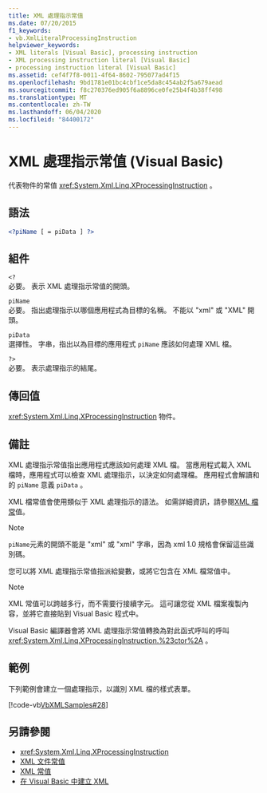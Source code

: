 ```yaml
---
title: XML 處理指示常值
ms.date: 07/20/2015
f1_keywords:
- vb.XmlLiteralProcessingInstruction
helpviewer_keywords:
- XML literals [Visual Basic], processing instruction
- XML processing instruction literal [Visual Basic]
- processing instruction literal [Visual Basic]
ms.assetid: cef4f7f8-0011-4f64-8602-795077ad4f15
ms.openlocfilehash: 9bd1781e01bc4cbf1ce5da8c454ab2f5a679aead
ms.sourcegitcommit: f8c270376ed905f6a8896ce0fe25b4f4b38ff498
ms.translationtype: MT
ms.contentlocale: zh-TW
ms.lasthandoff: 06/04/2020
ms.locfileid: "84400172"
---
```

# <a name="xml-processing-instruction-literal-visual-basic"></a>XML 處理指示常值 (Visual Basic)
代表物件的常值 <xref:System.Xml.Linq.XProcessingInstruction> 。  
  
## <a name="syntax"></a>語法  
  
```xml  
<?piName [ = piData ] ?>  
```  
  
## <a name="parts"></a>組件  
 `<?`  
 必要。 表示 XML 處理指示常值的開頭。  
  
 `piName`  
 必要。 指出處理指示以哪個應用程式為目標的名稱。 不能以 "xml" 或 "XML" 開頭。  
  
 `piData`  
 選擇性。 字串，指出以為目標的應用程式 `piName` 應該如何處理 XML 檔。  
  
 `?>`  
 必要。 表示處理指示的結尾。  
  
## <a name="return-value"></a>傳回值  
 <xref:System.Xml.Linq.XProcessingInstruction> 物件。  
  
## <a name="remarks"></a>備註  
 XML 處理指示常值指出應用程式應該如何處理 XML 檔。 當應用程式載入 XML 檔時，應用程式可以檢查 XML 處理指示，以決定如何處理檔。 應用程式會解讀和的 `piName` 意義 `piData` 。  
  
 XML 檔常值會使用類似于 XML 處理指示的語法。 如需詳細資訊，請參閱[XML 檔常](xml-document-literal.md)值。  
  
> [!NOTE]
> `piName`元素的開頭不能是 "xml" 或 "xml" 字串，因為 xml 1.0 規格會保留這些識別碼。  
  
 您可以將 XML 處理指示常值指派給變數，或將它包含在 XML 檔常值中。  
  
> [!NOTE]
> XML 常值可以跨越多行，而不需要行接續字元。 這可讓您從 XML 檔案複製內容，並將它直接貼到 Visual Basic 程式中。  
  
 Visual Basic 編譯器會將 XML 處理指示常值轉換為對此函式呼叫的呼叫 <xref:System.Xml.Linq.XProcessingInstruction.%23ctor%2A> 。  
  
## <a name="example"></a>範例  
 下列範例會建立一個處理指示，以識別 XML 檔的樣式表單。  
  
 [!code-vb[VbXMLSamples#28](~/samples/snippets/visualbasic/VS_Snippets_VBCSharp/VbXMLSamples/VB/XMLSamples13.vb#28)]  
  
## <a name="see-also"></a>另請參閱

- <xref:System.Xml.Linq.XProcessingInstruction>
- [XML 文件常值](xml-document-literal.md)
- [XML 常值](index.md)
- [在 Visual Basic 中建立 XML](../../programming-guide/language-features/xml/creating-xml.md)
